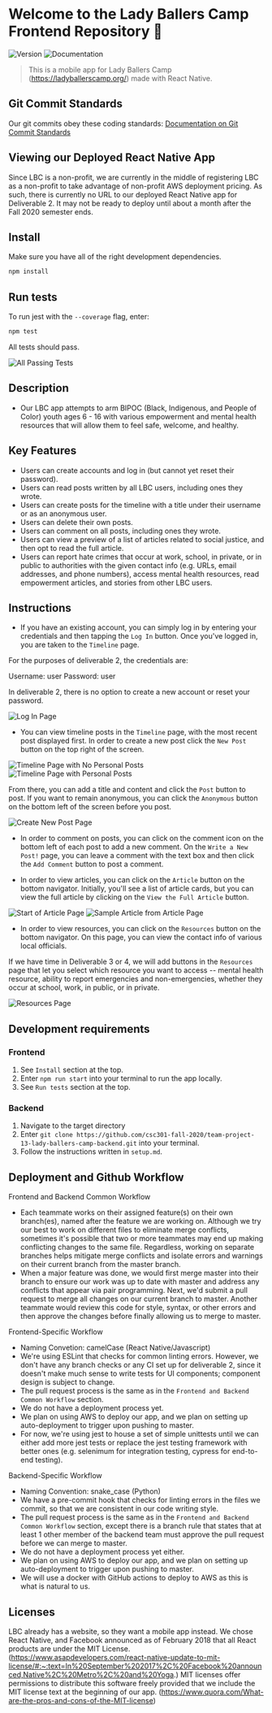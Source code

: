 # Welcome to the Lady Ballers Camp Frontend Repository 👋

<!-- > _Note:_ This document is intended to be relatively short. Be concise and precise. Assume the reader has no prior knowledge of your application and is non-technical. -->

![Version](https://img.shields.io/badge/version-1.0-blue.svg?cacheSeconds=2592000)
![Documentation](https://img.shields.io/badge/documentation-yes-brightgreen.svg)

> This is a mobile app for Lady Ballers Camp (https://ladyballerscamp.org/) made with React Native.

## Git Commit Standards

Our git commits obey these coding standards:
[Documentation on Git Commit Standards](http://karma-runner.github.io/0.10/dev/git-commit-msg.html)

## Viewing our Deployed React Native App

Since LBC is a non-profit, we are currently in the middle of registering LBC as a non-profit to
take advantage of non-profit AWS deployment pricing.
As such, there is currently no URL to our deployed React Native app for Deliverable 2. It may not be
ready to deploy until about a month after the Fall 2020 semester ends.

<!-- ## ✨ Here's the URL to our deployed React Native App:  [Our Demo](example.com) -->
<!-- (TODO: Insert deployed react native app here) -->

## Install

Make sure you have all of the right development dependencies.

```sh
npm install
```

## Run tests

To run jest with the ```--coverage``` flag, enter:

```sh
npm test
```

All tests should pass. 

![All Passing Tests](https://github.com/csc301-fall-2020/team-project-13-lady-ballers-camp-frontend/blob/README.md/readme_images/all_passing_tests.png)

## Description 
 <!-- * Provide a high-level description of your application and its value from an end-user's perspective
 * What is the problem you're trying to solve?
 * Is there any context required to understand **why** the application solves this problem? -->

- Our LBC app attempts to arm BIPOC (Black, Indigenous, and People of Color) youth ages 6 - 16 with various empowerment
and mental health resources that will allow them to feel safe, welcome, and healthy.

## Key Features
 <!-- * Describe the key features in the application that the user can access.
 * Provide a breakdown or detail for each feature that is most appropriate for your application.
 * This section will be used to assess the value of the features built. -->

- Users can create accounts and log in (but cannot yet reset their password).
- Users can read posts written by all LBC users, including ones they wrote.
- Users can create posts for the timeline with a title under their username or as an anonymous user.
- Users can delete their own posts.
- Users can comment on all posts, including ones they wrote.
- Users can view a preview of a list of articles related to social justice, and then opt to read the full article.
- Users can report hate crimes that occur at work, school, in private, or in public to authorities with the given contact
info (e.g. URLs, email addresses, and phone numbers), access mental health resources, read empowerment articles, and stories 
from other LBC users.

## Instructions
 <!-- * Clear instructions for how to use the application from the end-user's perspective
 * How do you access it? Are accounts pre-created or does a user register? Where do you start? etc. 
 * Provide clear steps for using each feature described above
 * This section is critical to testing your application and must be done carefully and thoughtfully -->

<!-- - If you're a new user, you must first create a new account by tapping the "Create New Account" button
on the login page before you can log in. -->

<!-- (TODO: Insert picture of create new account page) -->

<!-- - If you've forgotten your password, you can reset it by tapping the "Reset Password" button. -->
<!-- Just enter in an existing username, and a new password. -->

<!-- (TODO: Insert picture of password reset page) -->

- If you have an existing account, you can simply log in by entering your credentials and then tapping the 
```Log In``` button. Once you've logged in, you are taken to the ```Timeline``` page.

For the purposes of deliverable 2, the credentials are:

Username: user
Password: user

In deliverable 2, there is no option to create a new account or reset your password.

![Log In Page](https://github.com/csc301-fall-2020/team-project-13-lady-ballers-camp-frontend/blob/README.md/readme_images/login_page.png)

- You can view timeline posts in the ```Timeline``` page, with the most recent post displayed first. In order to create a new post click the ```New Post``` button on the top right of the screen. 

![Timeline Page with No Personal Posts](https://github.com/csc301-fall-2020/team-project-13-lady-ballers-camp-frontend/blob/README.md/readme_images/timeline_page_no_personal_posts.png)
![Timeline Page with Personal Posts](https://github.com/csc301-fall-2020/team-project-13-lady-ballers-camp-frontend/blob/README.md/readme_images/timeline_page_with_personal_posts.png)

From there, you can add a title and content and click the ```Post``` button to post. If you want to remain anonymous, you can click the ```Anonymous``` button on the bottom left of the screen before you post.

![Create New Post Page](https://github.com/csc301-fall-2020/team-project-13-lady-ballers-camp-frontend/blob/README.md/readme_images/create_new_post.png)

- In order to comment on posts, you can click on the comment icon on the bottom left of each post to add a new comment.
On the ```Write a New Post!``` page, you can leave a comment with the text box and then click the ```Add Comment``` button to post a comment.

<!-- ![Create New Comment Page]() -->

- In order to view articles, you can click on the ```Article``` button on the bottom navigator. Initially, you'll see a list of article cards, but you can view the full article by clicking on the ```View the Full Article``` button.

![Start of Article Page](https://github.com/csc301-fall-2020/team-project-13-lady-ballers-camp-frontend/blob/README.md/readme_images/articles_page.png)
![Sample Article from Article Page](https://github.com/csc301-fall-2020/team-project-13-lady-ballers-camp-frontend/blob/README.md/readme_images/sample_lbc_article.png)

- In order to view resources, you can click on the ```Resources``` button on the bottom navigator. On this page, you can view the contact info of various local officials.

If we have time in Deliverable 3 or 4, we will add buttons in the ```Resources``` page that let you select which resource you want to access -- mental health resource, ability to report emergencies and non-emergencies, whether they occur at school, work, in public, or in private.

![Resources Page](https://github.com/csc301-fall-2020/team-project-13-lady-ballers-camp-frontend/blob/README.md/readme_images/resources_page.png)
 
 ## Development requirements
 <!-- * If a developer were to set this up on their machine or a remote server, what are the technical requirements (e.g. OS, libraries, etc.)?
 * Briefly describe instructions for setting up and running the application (think a true README). -->
 
 ### Frontend
 1) See ```Install``` section at the top.
 2) Enter ```npm run start``` into your terminal to run the app locally.
 3) See ```Run tests``` section at the top.

 ### Backend 
 1) Navigate to the target directory
 2) Enter ```git clone https://github.com/csc301-fall-2020/team-project-13-lady-ballers-camp-backend.git``` into your terminal.
 3) Follow the instructions written in ```setup.md```.
 
 ## Deployment and Github Workflow
<!-- Describe your Git / GitHub workflow. Essentially, we want to understand how your team members shares a codebase, avoid conflicts and deploys the application.

 * Be concise, yet precise. For example, "we use pull-requests" is not a precise statement since it leaves too many open questions - Pull-requests from where to where? Who reviews the pull-requests? Who is responsible for merging them? etc.
 * If applicable, specify any naming conventions or standards you decide to adopt.
 * Describe your overall deployment process from writing code to viewing a live applicatioon
 * What deployment tool(s) are you using and how
 * Don't forget to **briefly explain why** you chose this workflow or particular aspects of it! -->
 
 Frontend and Backend Common Workflow
 - Each teammate works on their assigned feature(s) on their own branch(es), named after the feature we are working on.
 Although we try our best to work on different files to eliminate merge conflicts, sometimes it's possible that two or more teammates may end up making conflicting changes to the same file. Regardless, working on separate branches helps mitigate 
 merge conflicts and isolate errors and warnings on their current branch from the master branch.
 - When a major feature was done, we would first merge master into their branch to ensure our work was up to date
 with master and address any conflicts that appear via pair programming. Next, we'd submit a pull request to merge all 
 changes on our current branch to master. Another teammate would review this code for style, syntax, or other errors and then approve the changes before finally allowing us to merge to master.
 
 Frontend-Specific Workflow
 - Naming Convetion: camelCase (React Native/Javascript)
 - We're using ESLint that checks for common linting errors. However, we don't have any branch checks or any CI set up for deliverable 2, since it doesn't make much sense to write tests for UI components; component design is subject to change.
 - The pull request process is the same as in the ```Frontend and Backend Common Workflow``` section.
 - We do not have a deployment process yet.
 - We plan on using AWS to deploy our app, and we plan on setting up auto-deployment to trigger upon pushing to master.
 - For now, we're using jest to house a set of simple unittests until we can either add more jest tests or replace the jest testing framework with better ones (e.g. selenimum for integration testing, cypress for end-to-end testing). 

Backend-Specific Workflow
 - Naming Convention: snake_case (Python)
 - We have a pre-commit hook that checks for linting errors in the files we commit, so that we are consistent in our code writing style.
 - The pull request process is the same as in the ```Frontend and Backend Common Workflow``` section, except there is a 
 branch rule that states that at least 1 other member of the backend team must approve the pull request before we can
 merge to master.
 - We do not have a deployment process yet either.
 - We plan on using AWS to deploy our app, and we plan on setting up auto-deployment to trigger upon pushing to master.
 - We will use a docker with GitHub actions to deploy to AWS as this is what is natural to us. 

 ## Licenses 
 <!-- Keep this section as brief as possible. You may read this [Github article](https://help.github.com/en/github/creating-cloning-and-archiving-repositories/licensing-a-repository) for a start.

 * What type of license will you apply to your codebase?
 * What affect does it have on the development and use of your codebase?
 * Why did you or your partner make this choice? -->

LBC already has a website, so they want a mobile app instead.
We chose React Native, and Facebook announced as of February 2018 that all React products are under the MIT License.
(https://www.asapdevelopers.com/react-native-update-to-mit-license/#:~:text=In%20September%202017%2C%20Facebook%20announced,Native%2C%20Metro%2C%20and%20Yoga.)
MIT licenses offer permissions to distribute this software freely provided that we include the MIT license text at the beginning of our app.
(https://www.quora.com/What-are-the-pros-and-cons-of-the-MIT-license)
